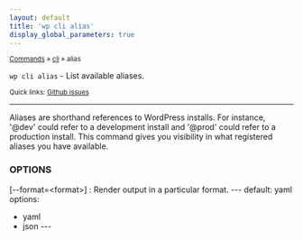 ```yaml
---
layout: default
title: 'wp cli alias'
display_global_parameters: true
---
```


<small>[Commands](/commands/) &raquo; [cli](/commands/cli/) &raquo; alias</small>

`wp cli alias` - List available aliases.

<small>Quick links: <a href="https://github.com/wp-cli/wp-cli/issues?q=is%3Aopen+label%3Acommand%3Acli-alias+sort%3Aupdated-desc">Github issues</a></small>

<hr />

Aliases are shorthand references to WordPress installs. For instance,
'@dev' could refer to a development install and '@prod' could refer to
a production install. This command gives you visibility in what
registered aliases you have available.

### OPTIONS

[\--format=&lt;format&gt;]
: Render output in a particular format.
\---
default: yaml
options:
  - yaml
  - json
\---



